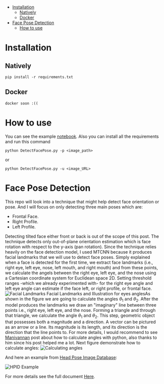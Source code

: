 
- [Installation](#installation)
  - [Natively](#natively)
  - [Docker](#docker)
- [Face Pose Detection](#face-pose-detection)
  - [How to use](#howtouse)


# Installation
## Natively
```pip install -r requirements.txt```

## Docker
```docker soon :(( ```

# How to use
You can see the example [notebook](Notebooks/FacePoseDetection.ipynb). Also you can install all the requirements and run this command

```python DetectFacePose.py -p <image_path> ```

or 

```python DetectFacePose.py -u <image_URL> ```

# Face Pose Detection 
This repo will look into a technique that might help detect face orientation or pose. And I will focus on only detecting three main poses which are:
- Frontal Face.
- Right Profile.
- Left Profile.

Detecting tilted face either front or back is out of the scope of this post. The technique detects only out-of-plane orientation estimation which is face rotation with respect to the y-axis (pan rotation). Since the technique relies heavily on the face detection model, I used MTCNN because it produces facial landmarks that we will use to detect face poses. Simply explained when a face is detected for the first time, we extract face landmarks (i.e., right eye, left eye, nose, left mouth, and right mouth) and from these points, we calculate the angels between the right eye, left eye, and the nose using a Cartesian coordinate system for Euclidean space 2D. Setting threshold ranges -which we already experimented with- for the right eye angle and left eye angle can estimate if the face left, or right profile, or frontal face.
![Facial Landmarks](Examples/FacialLandmarks.png)
Facial Landmarks and Illustration for eyes anglesAs shown in the figure we are going to calculate the angles $\theta_1$ and $\theta_2$. 
After the model produces the landmarks we draw an "imaginary" line between three points i.e., right eye, left eye, and the nose. Forming a triangle and through that triangle, we calculate the angle $\theta_1$ and $\theta_2$. This step, geometric object that possesses both a magnitude and a direction. A vector can be pictured as an arrow or a line. Its magnitude is its length, and its direction is the direction that the line points to. For more details, I would recommend to see  [Manivannan](https://manivannan-ai.medium.com/find-the-angle-between-three-points-from-2d-using-python-348c513e2cd) post about how to calculate angles with python, also thanks to him since his post helped me a lot. Next figure demonstrate how to calculate angles:
![Calculating angles](Examples/CalculateAngles.png)

And here an example from 
[Head Pose Image Database](http://crowley-coutaz.fr/Head%20Pose%20Image%20Database.html):

![HPID Example](Examples/FacePan.gif)

For more details see the full document [Here](Documents/FacePoseDetection.pdf). 
